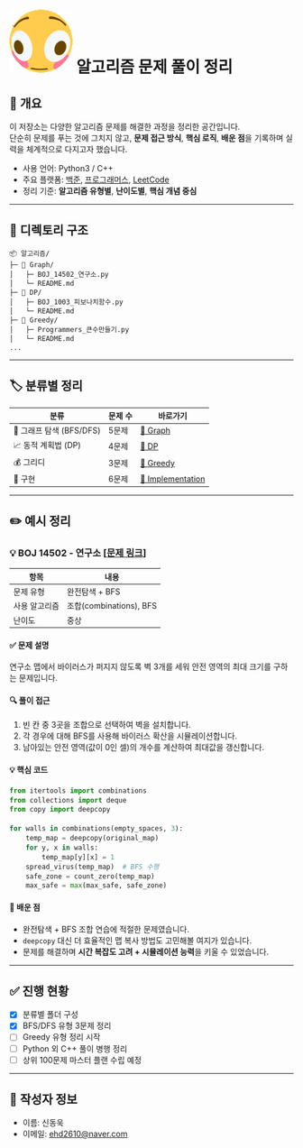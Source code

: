 # ![alt text](./images/flip.gif) 알고리즘 문제 풀이 정리

## 👋 개요
이 저장소는 다양한 알고리즘 문제를 해결한 과정을 정리한 공간입니다.  
단순히 문제를 푸는 것에 그치지 않고, **문제 접근 방식**, **핵심 로직**, **배운 점**을 기록하며 실력을 체계적으로 다지고자 했습니다.

- 사용 언어: Python3 / C++
- 주요 플랫폼: [백준](https://www.acmicpc.net/), [프로그래머스](https://programmers.co.kr/), [LeetCode](https://leetcode.com/)
- 정리 기준: **알고리즘 유형별**, **난이도별**, **핵심 개념 중심**

---

## 📂 디렉토리 구조

```
📦 알고리즘/
├─ 📁 Graph/
│   ├─ BOJ_14502_연구소.py
│   └─ README.md
├─ 📁 DP/
│   ├─ BOJ_1003_피보나치함수.py
│   └─ README.md
├─ 📁 Greedy/
│   ├─ Programmers_큰수만들기.py
│   └─ README.md
...
```

---

## 🏷️ 분류별 정리

| 분류 | 문제 수 | 바로가기 |
|------|---------|----------|
| 🧩 그래프 탐색 (BFS/DFS) | 5문제 | [📁 Graph](./Graph/) |
| 📈 동적 계획법 (DP) | 4문제 | [📁 DP](./DP/) |
| 💰 그리디 | 3문제 | [📁 Greedy](./Greedy/) |
| 🧮 구현 | 6문제 | [📁 Implementation](./Implementation/) |

---

## ✏️ 예시 정리

### 💡 BOJ 14502 - 연구소 [[문제 링크](https://www.acmicpc.net/problem/14502)]

| 항목 | 내용 |
|------|------|
| 문제 유형 | 완전탐색 + BFS |
| 사용 알고리즘 | 조합(combinations), BFS |
| 난이도 | 중상 |

#### ✅ 문제 설명
연구소 맵에서 바이러스가 퍼지지 않도록 벽 3개를 세워 안전 영역의 최대 크기를 구하는 문제입니다.

#### 🔍 풀이 접근
1. 빈 칸 중 3곳을 조합으로 선택하여 벽을 설치합니다.
2. 각 경우에 대해 BFS를 사용해 바이러스 확산을 시뮬레이션합니다.
3. 남아있는 안전 영역(값이 0인 셀)의 개수를 계산하여 최대값을 갱신합니다.

#### 💡 핵심 코드
```python
from itertools import combinations
from collections import deque
from copy import deepcopy

for walls in combinations(empty_spaces, 3):
    temp_map = deepcopy(original_map)
    for y, x in walls:
        temp_map[y][x] = 1
    spread_virus(temp_map)  # BFS 수행
    safe_zone = count_zero(temp_map)
    max_safe = max(max_safe, safe_zone)
```

#### 📌 배운 점
- 완전탐색 + BFS 조합 연습에 적절한 문제였습니다.
- `deepcopy` 대신 더 효율적인 맵 복사 방법도 고민해볼 여지가 있습니다.
- 문제를 해결하며 **시간 복잡도 고려 + 시뮬레이션 능력**을 키울 수 있었습니다.

---

## ✅ 진행 현황

- [x] 분류별 폴더 구성
- [x] BFS/DFS 유형 3문제 정리
- [ ] Greedy 유형 정리 시작
- [ ] Python 외 C++ 풀이 병행 정리
- [ ] 상위 100문제 마스터 플랜 수립 예정

---

## 📌 작성자 정보

- 이름: 신동욱
- 이메일: [ehd2610@naver.com](mailto:ehd2610@naver.com)
